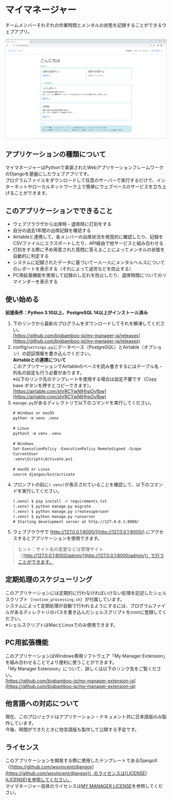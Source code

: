 # マイマネージャー
チームメンバーそれぞれの作業時間とメンタルの状態を記録することができるウェブアプリ。

<img src="homepage.png" width="1080">

## アプリケーションの種類について
マイマネージャーはPythonで実装されたWebアプリケーションフレームワークのDjangoを基盤にしたウェブアプリです。  
プログラムファイルをダウンロードして任意のサーバーで実行するだけで、インターネットやローカルネットワーク上で簡単にウェブベースのサービスを立ち上げることができます。
## このアプリケーションでできること
- ウェブブラウザから出席時・退席時に打刻をする
- 自分の過去1年間の出席記録を確認する
- Airtableと連携して、各メンバーの出席状況を視覚的に確認したり、記録をCSVファイルにエクスポートしたり、API経由で他サービスと組み合わせる
- 打刻をする際に予め用意された質問に答えることによってメンタルの状態を自動的に判定する
- システムに記録されたデータに基づいて一人一人にメンタルヘルスについてのレポートを表示する（それによって過労などを防止する）
- PC用拡張機能を使用して記録のし忘れを防止したり、退席時間についてのリマインダーを表示する
## 使い始める
**前提条件：Python 3.10以上、PostgreSQL 14以上がインストール済み**
1. 下のリンクから最新のプログラムをダウンロードしてそれを解凍してください。  
[https://github.com/bigbamboo-jp/my-manager-ja/releases](https://github.com/bigbamboo-jp/my-manager-ja/releases)
1. config/`settings.py`にデータベース（PostgreSQL）とAirtable（オプション）の認証情報を書き込んでください。  
    **Airtableとの連携について**  
    このアプリケーションでAirtableのベースを読み書きするにはテーブル名・列名の設定も行う必要があります。  
    ※以下のリンク先のテンプレートを使用する場合は設定不要です（Copy base ボタンを押すとコピーできます）。  
    [https://airtable.com/shrRCYwNlHhpOvfbw](https://airtable.com/shrRCYwNlHhpOvfbw)
1. `manage.py`があるディレクトリで以下のコマンドを実行してください。
    ```
    # Windows or macOS
    python -m venv .venv

    # Linux
    python3 -m venv .venv

    # Windows
    Set-ExecutionPolicy -ExecutionPolicy RemoteSigned -Scope CurrentUser
    .venv\Scripts\Activate.ps1
    
    # macOS or Linux
    source djangox/bin/activate
    ```
1. プロンプトの前に`(.venv)`が表示されていることを確認して、以下のコマンドを実行してください。
    ```
    (.venv) $ pip install -r requirements.txt
    (.venv) $ python manage.py migrate
    (.venv) $ python manage.py createsuperuser
    (.venv) $ python manage.py runserver
    # Starting development server at http://127.0.0.1:8000/
    ```
1. ウェブブラウザで [http://127.0.0.1:8000/](http://127.0.0.1:8000/) にアクセスするとアプリケーションを使用できます。
> ヒント：サイト名の変更などは管理サイト（[http://127.0.0.1:8000/admin/](http://127.0.0.1:8000/admin/)）で行うことができます。
## 定期処理のスケジューリング
このアプリケーションには定期的に行わなければいけない処理を記述したシェルスクリプト（`routine_processing.sh`）が付属しています。  
システムによって定期処理が自動で行われるようにするには、プログラムファイルがあるディレクトリのパスを書き込んだシェルスクリプトをcronに登録してください。  
※シェルスクリプトはMacとLinuxでのみ使用できます。
## PC用拡張機能
このアプリケーションはWindows専用ソフトウェア「My Manager Extension」を組み合わせることでより便利に使うことができます。  
「My Manager Extension」について、詳しくは以下のリンク先をご覧ください。  
[https://github.com/bigbamboo-jp/my-manager-extension-ja](https://github.com/bigbamboo-jp/my-manager-extension-ja)
## 他言語への対応について
現在、このプロジェクトはアプリケーション・ドキュメント共に日本語版のみ製作しています。  
今後、時間ができたときに他言語版も製作して公開する予定です。
## ライセンス
このアプリケーションを開発する際に使用したテンプレートであるDjangoX（[https://github.com/wsvincent/djangox](https://github.com/wsvincent/djangox)）のライセンスは[LICENSE](LICENSE)を参照してください。  
マイマネージャー自体のライセンスは[MY MANAGER LICENSE](MY-MANAGER-LICENSE)を参照してください。